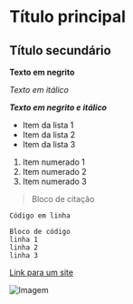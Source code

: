 # Título principal

## Título secundário

**Texto em negrito**

_Texto em itálico_

**_Texto em negrito e itálico_**

- Item da lista 1
- Item da lista 2
- Item da lista 3

1. Item numerado 1
2. Item numerado 2
3. Item numerado 3

> Bloco de citação

`Código em linha`

```
Bloco de código
linha 1
linha 2
linha 3
```

[Link para um site](https://exemplo.com)

![Imagem]()
